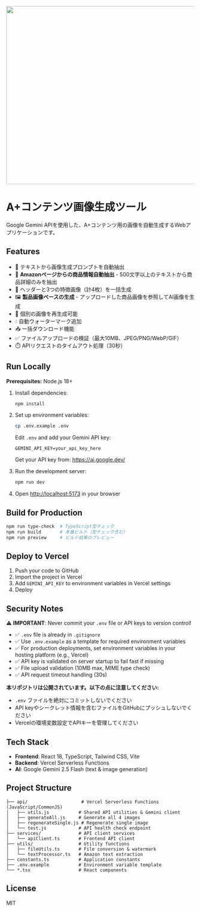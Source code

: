 <div align="center">
<img width="1200" height="475" alt="GHBanner" src="https://github.com/user-attachments/assets/0aa67016-6eaf-458a-adb2-6e31a0763ed6" />
</div>

# A+コンテンツ画像生成ツール

Google Gemini APIを使用した、A+コンテンツ用の画像を自動生成するWebアプリケーションです。

## Features

- 📝 テキストから画像生成プロンプトを自動抽出
- 🧹 **Amazonページからの商品情報自動抽出** - 500文字以上のテキストから商品詳細のみを抽出
- 🎨 ヘッダーと3つの特徴画像（計4枚）を一括生成
- 🖼️ **製品画像ベースの生成** - アップロードした商品画像を参照してAI画像を生成
- 🔄 個別の画像を再生成可能
- 💧 自動ウォーターマーク追加
- 📥 一括ダウンロード機能
- ✅ ファイルアップロードの検証（最大10MB、JPEG/PNG/WebP/GIF）
- ⏱️ APIリクエストのタイムアウト処理（30秒）

## Run Locally

**Prerequisites:** Node.js 18+

1. Install dependencies:
   ```bash
   npm install
   ```

2. Set up environment variables:
   ```bash
   cp .env.example .env
   ```

   Edit `.env` and add your Gemini API key:
   ```
   GEMINI_API_KEY=your_api_key_here
   ```

   Get your API key from: https://ai.google.dev/

3. Run the development server:
   ```bash
   npm run dev
   ```

4. Open [http://localhost:5173](http://localhost:5173) in your browser

## Build for Production

```bash
npm run type-check  # TypeScript型チェック
npm run build       # 本番ビルド（型チェック含む）
npm run preview     # ビルド結果のプレビュー
```

## Deploy to Vercel

1. Push your code to GitHub
2. Import the project in Vercel
3. Add `GEMINI_API_KEY` to environment variables in Vercel settings
4. Deploy

## Security Notes

⚠️ **IMPORTANT**: Never commit your `.env` file or API keys to version control!

- ✅ `.env` file is already in `.gitignore`
- ✅ Use `.env.example` as a template for required environment variables
- ✅ For production deployments, set environment variables in your hosting platform (e.g., Vercel)
- ✅ API key is validated on server startup to fail fast if missing
- ✅ File upload validation (10MB max, MIME type check)
- ✅ API request timeout handling (30s)

**本リポジトリは公開されています。以下の点に注意してください:**
- `.env` ファイルを絶対にコミットしないでください
- API keyやシークレット情報を含むファイルをGitHubにプッシュしないでください
- Vercelの環境変数設定でAPIキーを管理してください

## Tech Stack

- **Frontend**: React 18, TypeScript, Tailwind CSS, Vite
- **Backend**: Vercel Serverless Functions
- **AI**: Google Gemini 2.5 Flash (text & image generation)

## Project Structure

```
├── api/                    # Vercel Serverless Functions (JavaScript/CommonJS)
│   ├── utils.js           # Shared API utilities & Gemini client
│   ├── generateAll.js     # Generate all 4 images
│   ├── regenerateSingle.js # Regenerate single image
│   └── test.js            # API health check endpoint
├── services/              # API client services
│   └── apiClient.ts       # Frontend API client
├── utils/                 # Utility functions
│   ├── fileUtils.ts       # File conversion & watermark
│   └── textProcessor.ts   # Amazon text extraction
├── constants.ts           # Application constants
├── .env.example           # Environment variable template
└── *.tsx                  # React components
```

## License

MIT
